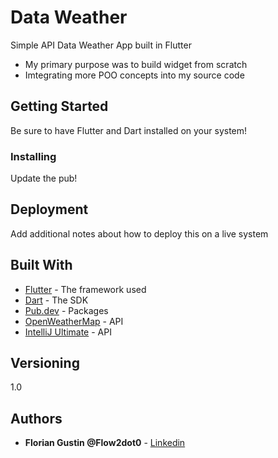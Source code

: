 # Data Weather

Simple API Data Weather App built in Flutter

- My primary purpose was to build widget from scratch
- Imtegrating more POO concepts into my source code

## Getting Started

Be sure to have Flutter and Dart installed on your system!

### Installing

Update the pub!

## Deployment

Add additional notes about how to deploy this on a live system

## Built With

* [Flutter](http://www.dropwizard.io/1.0.2/docs/) - The framework used
* [Dart](https://dart.dev/) - The SDK
* [Pub.dev](https://pub.dev/) - Packages
* [OpenWeatherMap](https://openweathermap.org/) - API
* [IntelliJ Ultimate](https://www.jetbrains.com/fr-fr/idea/) - API

## Versioning

1.0

## Authors

* **Florian Gustin @Flow2dot0** - [Linkedin](https://www.linkedin.com/in/florian-gustin-26b22b171/)
